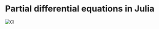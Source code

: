 # Partial differential equations in Julia

[![CI](https://github.com/ntumitolab/jl-pde/actions/workflows/ci.yml/badge.svg)](https://github.com/ntumitolab/jl-pde/actions/workflows/ci.yml)
